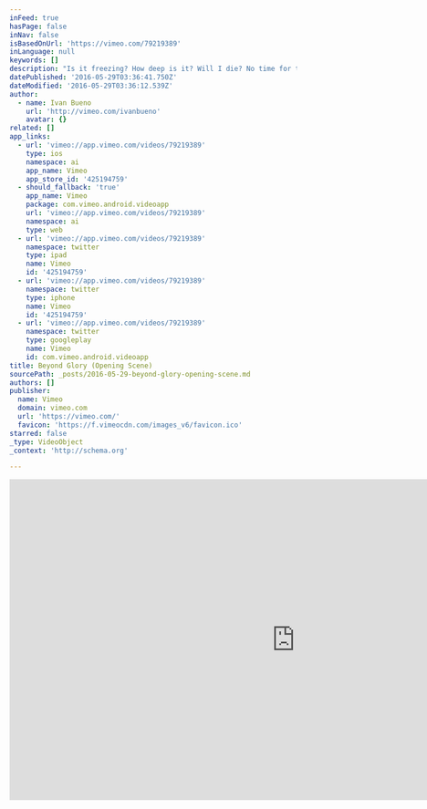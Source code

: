 ```yaml
---
inFeed: true
hasPage: false
inNav: false
isBasedOnUrl: 'https://vimeo.com/79219389'
inLanguage: null
keywords: []
description: "Is it freezing? How deep is it? Will I die? No time for those questions when you're head-first in mid-air, gravity pulling you down towards the abyss."
datePublished: '2016-05-29T03:36:41.750Z'
dateModified: '2016-05-29T03:36:12.539Z'
author:
  - name: Ivan Bueno
    url: 'http://vimeo.com/ivanbueno'
    avatar: {}
related: []
app_links:
  - url: 'vimeo://app.vimeo.com/videos/79219389'
    type: ios
    namespace: ai
    app_name: Vimeo
    app_store_id: '425194759'
  - should_fallback: 'true'
    app_name: Vimeo
    package: com.vimeo.android.videoapp
    url: 'vimeo://app.vimeo.com/videos/79219389'
    namespace: ai
    type: web
  - url: 'vimeo://app.vimeo.com/videos/79219389'
    namespace: twitter
    type: ipad
    name: Vimeo
    id: '425194759'
  - url: 'vimeo://app.vimeo.com/videos/79219389'
    namespace: twitter
    type: iphone
    name: Vimeo
    id: '425194759'
  - url: 'vimeo://app.vimeo.com/videos/79219389'
    namespace: twitter
    type: googleplay
    name: Vimeo
    id: com.vimeo.android.videoapp
title: Beyond Glory (Opening Scene)
sourcePath: _posts/2016-05-29-beyond-glory-opening-scene.md
authors: []
publisher:
  name: Vimeo
  domain: vimeo.com
  url: 'https://vimeo.com/'
  favicon: 'https://f.vimeocdn.com/images_v6/favicon.ico'
starred: false
_type: VideoObject
_context: 'http://schema.org'

---
```

<iframe src="https://cdn.embedly.com/widgets/media.html?src=https%3A%2F%2Fplayer.vimeo.com%2Fvideo%2F79219389&amp;url=https%3A%2F%2Fvimeo.com%2F79219389&amp;image=http%3A%2F%2Fi.vimeocdn.com%2Fvideo%2F454856047_1280.jpg&amp;key=b7d04c9b404c499eba89ee7072e1c4f7&amp;type=text%2Fhtml&amp;schema=vimeo" width="1000" height="563" scrolling="no" frameborder="0" allowfullscreen="" style=""></iframe>